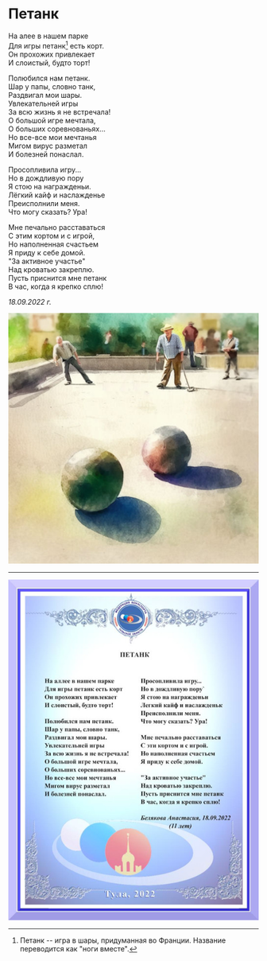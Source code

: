 # Петанк

На алее в нашем парке  
Для игры петанк[^1] есть корт.  
Он прохожих привлекает  
И слоистый, будто торт!

Полюбился нам петанк.  
Шар у папы, словно танк,  
Раздвигал мои шары.  
Увлекательней игры  
За всю жизнь я не встречала!  
О большой игре мечтала,  
О больших соревнованьях...  
Но все-все мои мечтанья  
Мигом вирус разметал  
И болезней понаслал.

Просопливила игру...  
Но в дождливую пору  
Я стою на награжденьи.  
Лёгкий кайф и наслажденье  
Преисполнили меня.  
Что могу сказать? Ура!

Мне печально расставаться  
С этим кортом и с игрой,  
Но наполненная счастьем  
Я приду к себе домой.  
"За активное участье"  
Над кроватью закреплю.  
Пусть приснится мне петанк  
В час, когда я крепко сплю!

*18.09.2022 г.*

[^1]: Петанк -- игра в шары, придуманная во Франции. Название переводится как "ноги вместе".

![Петанк](../images/petanque.jpg)

***

![Петанк](../images/petank.jpg)
